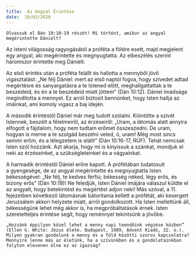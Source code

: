 ```yaml
---
title:  Az Angyal Érintése
date:  10/03/2020
---
```


`Olvassuk el Dán 10:10-19 részét! Mi történt, amikor az angyal megérintette Dánielt?`

Az isteni világosság ragyogásától a próféta a földre esett, majd megjelent egy angyal, aki megérintette és megnyugtatta. Az elbeszélés szerint háromszor érintette meg Dánielt.

Az első érintés után a próféta felállt és hallotta a mennyből jövő vigasztalást: „Ne félj Dániel: mert az első naptól fogva, hogy szívedet adtad megértésre és sanyargatásra a te Istened előtt, meghallgattattak a te beszédeid, és én a te beszédeid miatt jöttem” (Dán 10:12). Dániel imádsága megindította a mennyet. Ez arról biztosít bennünket, hogy Isten hallja az imáinkat, ami komoly vigasz a baj idején.

A második érintéstől Dániel már meg tudott szólalni. Kiöntötte a szívét Istennek, beszélt a félelmeiről, az érzéseiről: „Uram, a látomás alatt annyira elfogott a fájdalom, hogy nem tudtam erőmet összeszedni. De uram, hogyan is merne a te szolgád beszélni veled, ó, uram! Még most sincs semmi erőm, és a lélegzetem is elállt” (Dán 10:16-17, RÚF). Tehát nemcsak Isten szól hozzánk. Azt akarja, hogy mi is kinyissuk a szánkat, mondjuk el neki az érzéseinket, a szükségleteinket és a vágyainkat.

A harmadik érintéstől Dániel erőre kapott. A prófétában tudatosult a gyengesége, de az angyal megérintette és megnyugtatta Isten békességével: „Ne félj, te kedves férfiú; békesség néked, légy erős, és bizony erős” (Dán 10:19)! Ne feledjük, Isten Dániel imájára válaszul küldte el az angyalt, hogy betekintést és megértést adjon neki! Más szóval, a 11. fejezetben következő látomásnak bátorítania kellett a prófétát, aki kesergett Jeruzsálem akkori helyzete miatt, arról gondolkozott. Ha Isten mellettünk áll, békességünk lehet még akkor is, ha megpróbáltatások érnek. Isten szeretetteljes érintése segít, hogy reménnyel tekintsünk a jövőbe.

`„Hozzánk éppilyen közel lehet a menny napi teendőink végzése közben” (Ellen G. White: Jézus élete. Budapest, 1989, Advent Kiadó, 32. o.). Milyen gyakran gondolunk a menny és a föld közötti szoros kapcsolatra? Mennyire lenne más az életünk, ha a szívünkben és a gondolatainkban folyton elevenen élne ez az igazság?`